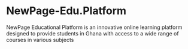 # NewPage-Edu.Platform
NewPage Educational Platform is an innovative online learning platform designed to provide students in Ghana with access to a wide range of courses in various subjects
